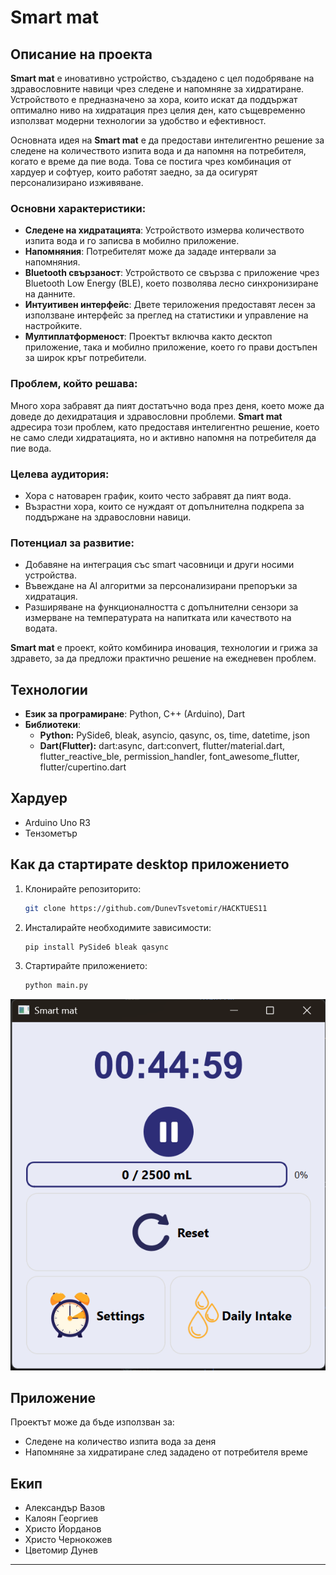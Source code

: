 # Smart mat

## Описание на проекта
**Smart mat** е иновативно устройство, създадено с цел подобряване на здравословните навици чрез следене и напомняне за хидратиране. Устройството е предназначено за хора, които искат да поддържат оптимално ниво на хидратация през целия ден, като същевременно използват модерни технологии за удобство и ефективност.

Основната идея на **Smart mat** е да предостави интелигентно решение за следене на количеството изпита вода и да напомня на потребителя, когато е време да пие вода. Това се постига чрез комбинация от хардуер и софтуер, които работят заедно, за да осигурят персонализирано изживяване.

### Основни характеристики:
- **Следене на хидратацията**: Устройството измерва количеството изпита вода и го записва в мобилно приложение.
- **Напомняния**: Потребителят може да зададе интервали за напомняния.
- **Bluetooth свързаност**: Устройството се свързва с приложение чрез Bluetooth Low Energy (BLE), което позволява лесно синхронизиране на данните.
- **Интуитивен интерфейс**: Двете териложения предоставят лесен за използване интерфейс за преглед на статистики и управление на настройките.
- **Мултиплатформеност**: Проектът включва както десктоп приложение, така и мобилно приложение, което го прави достъпен за широк кръг потребители.

### Проблем, който решава:
Много хора забравят да пият достатъчно вода през деня, което може да доведе до дехидратация и здравословни проблеми. **Smart mat** адресира този проблем, като предоставя интелигентно решение, което не само следи хидратацията, но и активно напомня на потребителя да пие вода.

### Целева аудитория:
- Хора с натоварен график, които често забравят да пият вода.
- Възрастни хора, които се нуждаят от допълнителна подкрепа за поддържане на здравословни навици.

### Потенциал за развитие:
- Добавяне на интеграция със smart часовници и други носими устройства.
- Въвеждане на AI алгоритми за персонализирани препоръки за хидратация.
- Разширяване на функционалността с допълнителни сензори за измерване на температурата на напитката или качеството на водата.

**Smart mat** е проект, който комбинира иновация, технологии и грижа за здравето, за да предложи практично решение на ежедневен проблем.

## Технологии
- **Език за програмиране**: Python, C++ (Arduino), Dart
- **Библиотеки**:  
    - **Python:** PySide6, bleak, asyncio, qasync, os, time, datetime, json  
    - **Dart(Flutter):** dart:async, dart:convert, flutter/material.dart, flutter_reactive_ble, permission_handler, font_awesome_flutter, flutter/cupertino.dart

## Хардуер
- Arduino Uno R3
- Тензометър

## Как да стартирате desktop приложението
1. Клонирайте репозиторито:
   ```bash
   git clone https://github.com/DunevTsvetomir/HACKTUES11
   ```
2. Инсталирайте необходимите зависимости:
   ```python
   pip install PySide6 bleak qasync
   ```
3. Стартирайте приложението:
   ```bash
   python main.py
   ```

![Desktop Application](https://github.com/DunevTsvetomir/HACKTUES11/blob/main/src/Desktop.png)

## Приложение
Проектът може да бъде използван за:
- Следене на количество изпита вода за деня
- Напомняне за хидратиране след зададено от потребителя време

## Екип
- Александър Вазов
- Калоян Георгиев
- Христо Йорданов
- Христо Чернокожев
- Цветомир Дунев
---